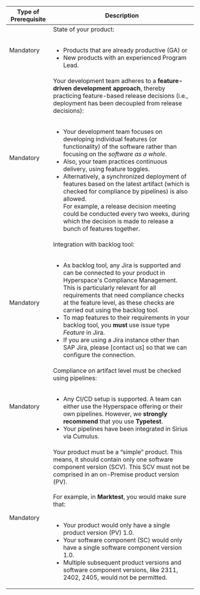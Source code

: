 | Type of Prerequisite | Description |
| --- | --- |
| Mandatory | State of your product:<br><br><ul><li>Products that are already productive (GA) or</li><li>New products with an experienced Program Lead.</li></ul> |
| Mandatory | Your development team adheres to a **feature-driven development approach**, thereby practicing feature-based release decisions (i.e., deployment has been decoupled from release decisions):<br><br><ul><li>Your development team focuses on developing individual features (or functionality) of the software rather than focusing on the *software as a whole*.</li><li>Also, your team practices continuous delivery, using feature toggles.</li><li>Alternatively, a synchronized deployment of features based on the latest artifact (which is checked for compliance by pipelines) is also allowed.  <br>    For example, a release decision meeting could be conducted every two weeks, during which the decision is made to release a bunch of features together.</li></ul> |
| Mandatory | Integration with backlog tool:<br><br><ul><li>As backlog tool, any Jira is supported and can be connected to your product in Hyperspace's Compliance Management. This is particularly relevant for all requirements that need compliance checks at the feature level, as these checks are carried out using the backlog tool.</li><li>To map features to their requirements in your backlog tool, you **must** use issue type *Feature* in Jira.</li><li>If you are using a Jira instance other than SAP Jira, please [contact us] so that we can configure the connection.</li></ul> |
| Mandatory | Compliance on artifact level must be checked using pipelines:<br><br><ul><li>Any CI/CD setup is supported. A team can either use the Hyperspace offering or their own pipelines. However, we **strongly recommend** that you use **Typetest**. </li><li>Your pipelines have been integrated in Sirius via Cumulus.</li></ul> |
| Mandatory | Your product must be a “simple” product. This means, it should contain only one software component version (SCV). This SCV must not be comprised in an on-Premise product version (PV).<br><br>For example, in **Marktest**, you would make sure that:<br><br><ul><li>Your product would only have a single product version (PV) 1.0.</li><li>Your software component (SC) would only have a single software component version 1.0.</li><li>Multiple subsequent product versions and software component versions, like 2311, 2402, 2405, would not be permitted.</li></ul> |

